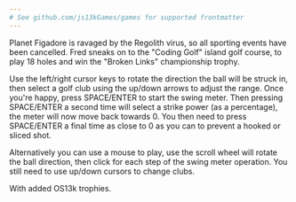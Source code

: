 ```yaml
---
# See github.com/js13kGames/games for supported frontmatter
---
```

Planet Figadore is ravaged by the Regolith virus, so all sporting events have been cancelled. Fred sneaks on to the "Coding Golf" island golf course, to play 18 holes and win the "Broken Links" championship trophy.

Use the left/right cursor keys to rotate the direction the ball will be struck in, then select a golf club using the up/down arrows to adjust the range. Once you're happy, press SPACE/ENTER to start the swing meter. Then pressing SPACE/ENTER a second time will select a strike power (as a percentage), the meter will now move back towards 0. You then need to press SPACE/ENTER a final time as close to 0 as you can to prevent a hooked or sliced shot.

Alternatively you can use a mouse to play, use the scroll wheel will rotate the ball direction, then click for each step of the swing meter operation. You still need to use up/down cursors to change clubs.

With added OS13k trophies.